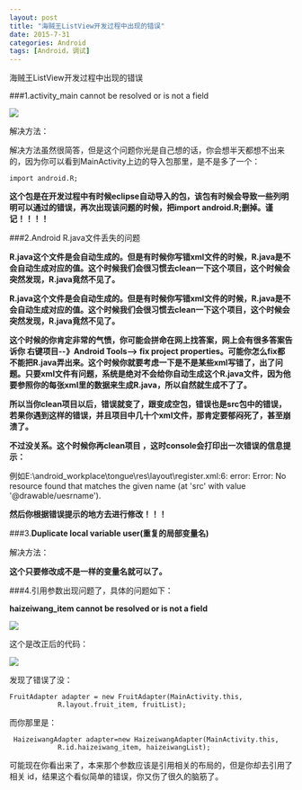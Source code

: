```yaml
---
layout: post
title: "海贼王ListView开发过程中出现的错误"
date: 2015-7-31
categories: Android
tags: [Android，调试]
---
```

海贼王ListView开发过程中出现的错误

<!-- more -->
###1.activity_main cannot be resolved or is not a field

![](http://img-storage.qiniudn.com/15-7-30/38942521.jpg)

解决方法：

解决方法虽然很简答，但是这个问题你光是自己想的话，你会想半天都想不出来的，因为你可以看到MainActivity上边的导入包那里，是不是多了一个：

    import android.R;

**这个包是在开发过程中有时候eclipse自动导入的包，该包有时候会导致一些列明明可以通过的错误，再次出现该问题的时候，把import android.R;删掉。谨记！！！！**



###2.Android R.java文件丢失的问题

**R.java这个文件是会自动生成的。但是有时候你写错xml文件的时候，R.java是不会自动生成对应的值。这个时候我们会很习惯去clean一下这个项目，这个时候会突然发现，R.java竟然不见了。**

**R.java这个文件是会自动生成的。但是有时候你写错xml文件的时候，R.java是不会自动生成对应的值。这个时候我们会很习惯去clean一下这个项目，这个时候会突然发现，R.java竟然不见了。**


 **这个时候的你肯定非常的气愤，你可能会拼命在网上找答案，网上会有很多答案告诉你 右键项目--》Android Tools--> fix project properties。可能你怎么fix都不能把R.java弄出来。这个时候你就要考虑一下是不是某些xml写错了，出了问题。只要xml文件有问题，系统是绝对不会给你自动生成这个R.java文件，因为他要参照你的每张xml里的数据来生成R.java，所以自然就生成不了了。**


**所以当你clean项目以后，错误就变了，跟变成空包，错误也是src包中的错误，若果你遇到这样的错误，并且项目中几十个xml文件，那肯定要郁闷死了，甚至崩溃了。**


**不过没关系。这个时候你再clean项目 ，这时console会打印出一次错误的信息提示：**


例如E:\android_workplace\tongue\res\layout\register.xml:6: error: Error: No resource found that matches the given name (at 'src' with value '@drawable/uesrname').

**然后你根据错误提示的地方去进行修改！！！**


###3.**Duplicate local variable user(重复的局部变量名)**

解决方法：

**这个只要修改成不是一样的变量名就可以了。**

###4.引用参数出现问题了，具体的问题如下：

**haizeiwang_item cannot be resolved or is not a field**

![](http://img-storage.qiniudn.com/15-7-30/91139311.jpg)

这个是改正后的代码：

![](http://img-storage.qiniudn.com/15-7-30/47162408.jpg)

发现了错误了没：

    FruitAdapter adapter = new FruitAdapter(MainActivity.this,
				R.layout.fruit_item, fruitList);

而你那里是：

     HaizeiwangAdapter adapter=new HaizeiwangAdapter(MainActivity.this, 
				R.id.haizeiwang_item, haizeiwangList);

可能现在你看出来了，本来那个参数应该是引用相关的布局的，但是你却去引用了相关
id，结果这个看似简单的错误，你又伤了很久的脑筋了。